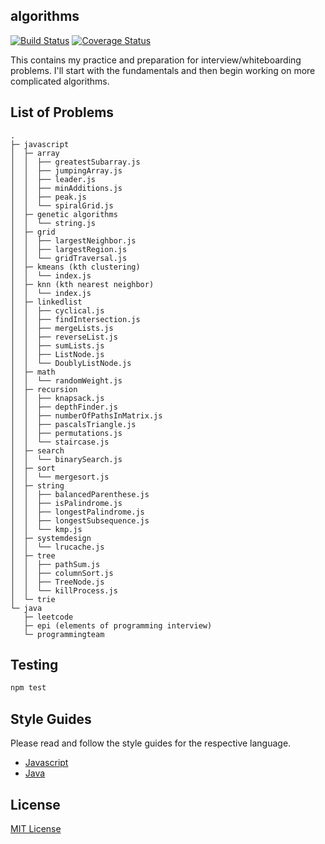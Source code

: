 ## algorithms
  
[![Build Status](https://travis-ci.org/vinnyoodles/algorithms.svg?branch=master)](https://travis-ci.org/vinnyoodles/algorithms)
[![Coverage Status](https://coveralls.io/repos/github/vinnyoodles/algorithms/badge.svg?branch=master)](https://coveralls.io/github/vinnyoodles/algorithms?branch=master)

This contains my practice and preparation for interview/whiteboarding problems. I'll start with the fundamentals and then begin working on more complicated algorithms.

## List of Problems
```
.
├─ javascript
│  ├─ array
│  │  ├── greatestSubarray.js
│  │  ├── jumpingArray.js
│  │  ├── leader.js
│  │  ├── minAdditions.js
│  │  ├── peak.js
│  │  └── spiralGrid.js
│  ├─ genetic algorithms
│  │  └── string.js
│  ├─ grid
│  │  ├── largestNeighbor.js
│  │  ├── largestRegion.js
│  │  └── gridTraversal.js
│  ├─ kmeans (kth clustering)
│  │  └── index.js
│  ├─ knn (kth nearest neighbor)
│  │  └── index.js
│  ├─ linkedlist
│  │  ├── cyclical.js
│  │  ├── findIntersection.js
│  │  ├── mergeLists.js
│  │  ├── reverseList.js
│  │  ├── sumLists.js
│  │  ├── ListNode.js
│  │  └── DoublyListNode.js
│  ├─ math
│  │  └── randomWeight.js
│  ├─ recursion
│  │  ├── knapsack.js
│  │  ├── depthFinder.js
│  │  ├── numberOfPathsInMatrix.js
│  │  ├── pascalsTriangle.js
│  │  ├── permutations.js
│  │  └── staircase.js
│  ├─ search
│  │  └── binarySearch.js
│  ├─ sort
│  │  └── mergesort.js
│  ├─ string
│  │  ├── balancedParenthese.js
│  │  ├── isPalindrome.js
│  │  ├── longestPalindrome.js
│  │  ├── longestSubsequence.js
│  │  └── kmp.js
│  ├─ systemdesign
│  │  └── lrucache.js
│  ├─ tree
│  │  ├── pathSum.js
│  │  ├── columnSort.js
│  │  ├── TreeNode.js
│  │  └── killProcess.js
│  └─ trie
└─ java
   ├─ leetcode
   ├─ epi (elements of programming interview)
   └─ programmingteam
```

## Testing

```javascript
npm test
```

## Style Guides

Please read and follow the style guides for the respective language.
- [Javascript](https://github.com/airbnb/javascript)
- [Java](https://google.github.io/styleguide/javaguide.html)

## License
[MIT License](https://github.com/vinnyoodles/algorithms/blob/master/LICENSE)
